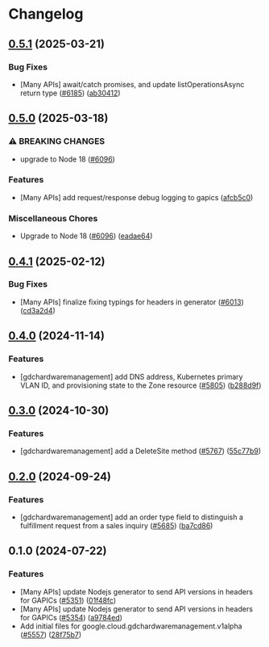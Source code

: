 # Changelog

## [0.5.1](https://github.com/googleapis/google-cloud-node/compare/gdchardwaremanagement-v0.5.0...gdchardwaremanagement-v0.5.1) (2025-03-21)


### Bug Fixes

* [Many APIs] await/catch promises, and update listOperationsAsync return type ([#6185](https://github.com/googleapis/google-cloud-node/issues/6185)) ([ab30412](https://github.com/googleapis/google-cloud-node/commit/ab304122e3e825c9a76af7d6b0ef4ddc9aa6e906))

## [0.5.0](https://github.com/googleapis/google-cloud-node/compare/gdchardwaremanagement-v0.4.1...gdchardwaremanagement-v0.5.0) (2025-03-18)


### ⚠ BREAKING CHANGES

* upgrade to Node 18 ([#6096](https://github.com/googleapis/google-cloud-node/issues/6096))

### Features

* [Many APIs] add request/response debug logging to gapics ([afcb5c0](https://github.com/googleapis/google-cloud-node/commit/afcb5c07e82bc8349b9677766cd880f69a97f77f))


### Miscellaneous Chores

* Upgrade to Node 18 ([#6096](https://github.com/googleapis/google-cloud-node/issues/6096)) ([eadae64](https://github.com/googleapis/google-cloud-node/commit/eadae64d54e07aa2c65097ea52e65008d4e87436))

## [0.4.1](https://github.com/googleapis/google-cloud-node/compare/gdchardwaremanagement-v0.4.0...gdchardwaremanagement-v0.4.1) (2025-02-12)


### Bug Fixes

* [Many APIs] finalize fixing typings for headers in generator ([#6013](https://github.com/googleapis/google-cloud-node/issues/6013)) ([cd3a2d4](https://github.com/googleapis/google-cloud-node/commit/cd3a2d44fc7a9b3798346162ba19df1c748fba58))

## [0.4.0](https://github.com/googleapis/google-cloud-node/compare/gdchardwaremanagement-v0.3.0...gdchardwaremanagement-v0.4.0) (2024-11-14)


### Features

* [gdchardwaremanagement] add DNS address, Kubernetes primary VLAN ID, and provisioning state to the Zone resource ([#5805](https://github.com/googleapis/google-cloud-node/issues/5805)) ([b288d9f](https://github.com/googleapis/google-cloud-node/commit/b288d9f4448e1305151a8f734afd8f1233d8c5bb))

## [0.3.0](https://github.com/googleapis/google-cloud-node/compare/gdchardwaremanagement-v0.2.0...gdchardwaremanagement-v0.3.0) (2024-10-30)


### Features

* [gdchardwaremanagement] add a DeleteSite method ([#5767](https://github.com/googleapis/google-cloud-node/issues/5767)) ([55c77b9](https://github.com/googleapis/google-cloud-node/commit/55c77b9d386e49a6fd3c6767a771b31b116e945a))

## [0.2.0](https://github.com/googleapis/google-cloud-node/compare/gdchardwaremanagement-v0.1.0...gdchardwaremanagement-v0.2.0) (2024-09-24)


### Features

* [gdchardwaremanagement] add an order type field to distinguish a fulfillment request from a sales inquiry ([#5685](https://github.com/googleapis/google-cloud-node/issues/5685)) ([ba7cd86](https://github.com/googleapis/google-cloud-node/commit/ba7cd868aba5d60d8871449302212db526e31dfc))

## 0.1.0 (2024-07-22)


### Features

* [Many APIs] update Nodejs generator to send API versions in headers for GAPICs ([#5351](https://github.com/googleapis/google-cloud-node/issues/5351)) ([01f48fc](https://github.com/googleapis/google-cloud-node/commit/01f48fce63ec4ddf801d59ee2b8c0db9f6fb8372))
* [Many APIs] update Nodejs generator to send API versions in headers for GAPICs ([#5354](https://github.com/googleapis/google-cloud-node/issues/5354)) ([a9784ed](https://github.com/googleapis/google-cloud-node/commit/a9784ed3db6ee96d171762308bbbcd57390b6866))
* Add initial files for google.cloud.gdchardwaremanagement.v1alpha ([#5557](https://github.com/googleapis/google-cloud-node/issues/5557)) ([28f75b7](https://github.com/googleapis/google-cloud-node/commit/28f75b7605249db8d7eb362b82e7d8053e397839))
